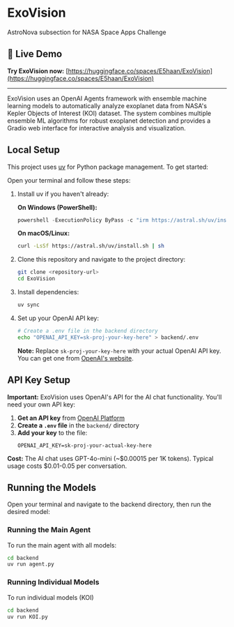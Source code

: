 # ExoVision
AstroNova subsection for NASA Space Apps Challenge

## 🚀 Live Demo
**Try ExoVision now:** [https://huggingface.co/spaces/E5haan/ExoVision](https://huggingface.co/spaces/E5haan/ExoVision)

---
ExoVision uses an OpenAI Agents framework with ensemble machine learning models to automatically analyze exoplanet data from NASA's Kepler Objects of Interest (KOI) dataset. The system combines multiple ensemble ML algorithms for robust exoplanet detection and provides a Gradio web interface for interactive analysis and visualization.

## Local Setup

This project uses [uv](https://docs.astral.sh/uv/) for Python package management. To get started:

Open your terminal and follow these steps:

1. Install uv if you haven't already:
   
   **On Windows (PowerShell):**
   ```powershell
   powershell -ExecutionPolicy ByPass -c "irm https://astral.sh/uv/install.ps1 | iex"
   ```
   
   **On macOS/Linux:**
   ```bash
   curl -LsSf https://astral.sh/uv/install.sh | sh
   ```

2. Clone this repository and navigate to the project directory:
   ```bash
   git clone <repository-url>
   cd ExoVision
   ```

3. Install dependencies:
   ```bash
   uv sync
   ```

4. Set up your OpenAI API key:
   ```bash
   # Create a .env file in the backend directory
   echo "OPENAI_API_KEY=sk-proj-your-key-here" > backend/.env
   ```
   
   **Note:** Replace `sk-proj-your-key-here` with your actual OpenAI API key. You can get one from [OpenAI's website](https://platform.openai.com/api-keys).

## API Key Setup

**Important:** ExoVision uses OpenAI's API for the AI chat functionality. You'll need your own API key:

1. **Get an API key** from [OpenAI Platform](https://platform.openai.com/api-keys)
2. **Create a `.env` file** in the `backend/` directory
3. **Add your key** to the file:
   ```
   OPENAI_API_KEY=sk-proj-your-actual-key-here
   ```

**Cost:** The AI chat uses GPT-4o-mini (~$0.00015 per 1K tokens). Typical usage costs $0.01-0.05 per conversation.

## Running the Models

Open your terminal and navigate to the backend directory, then run the desired model:

### Running the Main Agent
To run the main agent with all models:
```bash
cd backend
uv run agent.py
```

### Running Individual Models
To run individual models (KOI)
```bash
cd backend
uv run KOI.py
```

